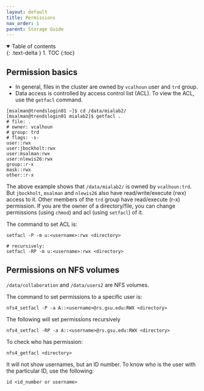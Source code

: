 ```yaml
---
layout: default
title: Permissions
nav_order: 1
parent: Storage Guide
---
```

<details open markdown="block">
  <summary>
    Table of contents
  </summary>
  {: .text-delta }
1. TOC
{:toc}
</details>

## Permission basics
-   In general, files in the cluster are owned by `vcalhoun` user and
    `trd` group.
-   Data access is controlled by access control list (ACL). To view the
    ACL, use the `getfacl` command.

```
[msalman@trendslogin01 ~]$ cd /data/mialab2/
[msalman@trendslogin01 mialab2]$ getfacl .
# file: .
# owner: vcalhoun
# group: trd
# flags: -s-
user::rwx
user:jbockholt:rwx
user:msalman:rwx
user:nlewis26:rwx
group::r-x
mask::rwx
other::r-x
```

The above example shows that `/data/mialab2/` is owned by
`vcalhoun:trd`. But `jbockholt`, `msalman` and `nlewis26` also have
read/write/execute (rwx) access to it. Other members of the `trd` group
have read/execute (r-x) permission. If you are the owner of a
directory/file, you can change permissions (using `chmod`) and acl
(using `setfacl`) of it.

The command to set ACL is:

```
setfacl -P -m u:<username>:rwx <directory>

# recursively:
setfacl -RP -m u:<username>:rwx <directory>
```

## Permissions on NFS volumes

`/data/collaboration` and `/data/users2` are NFS volumes.

The command to set permissions to a specific user is:

`nfs4_setfacl -P -a A::<username>@rs.gsu.edu:RWX <directory>`

The following will set permissions recursively

`nfs4_setfacl -RP -a A::<username>@rs.gsu.edu:RWX <directory>`

To check who has permission:

`nfs4_getfacl <directory>`

It will not show usernames, but an ID number. To know who is the user
with the particular ID, use the following:

`id <id_number or username>`